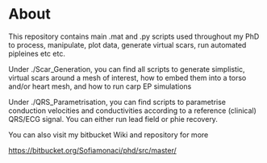 # About

This repository contains main .mat and .py scripts used throughout my PhD to process, manipulate, plot data, generate virtual scars, run automated pipleines etc etc. 

Under ./Scar_Generation, you can find all scripts to generate simplistic, virtual scars around a mesh of interest, how to embed them into a torso and/or heart mesh, and how to run carp EP simulations

Under ./QRS_Parametrisation, you can find scripts to parametrise conduction velocities and conductivities according to a reference (clinical) QRS/ECG signal. You can either run lead field or phie recovery.

You can also visit my bitbucket Wiki and repository for more

https://bitbucket.org/Sofiamonaci/phd/src/master/
